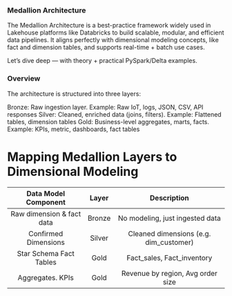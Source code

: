 ### Medallion Architecture
The Medallion Architecture is a best-practice framework widely used in Lakehouse platforms like Databricks to build scalable, modular, and efficient data pipelines. It aligns perfectly with dimensional modeling concepts, like fact and dimension tables, and supports real-time + batch use cases.

Let’s dive deep — with theory + practical PySpark/Delta examples.

### Overview

The architecture is structured into three layers:

Bronze: Raw ingestion layer. Example: Raw IoT, logs, JSON, CSV, API responses
Silver: Cleaned, enriched data (joins, filters). Example: Flattened tables, dimension tables
Gold: Business-level aggregates, marts, facts. Example: KPIs, metric, dashboards, fact tables

# Mapping Medallion Layers to Dimensional Modeling

| Data Model Component | Layer | Description |
|:-------------------: |:------:|:----------:|
|Raw dimension & fact data | Bronze | No modeling, just ingested data |
|Confirmed Dimensions | Silver | Cleaned dimensions (e.g. dim_customer) |
|Star Schema Fact Tables | Gold | Fact_sales, Fact_inventory|
|Aggregates. KPIs | Gold | Revenue by region, Avg order size|

